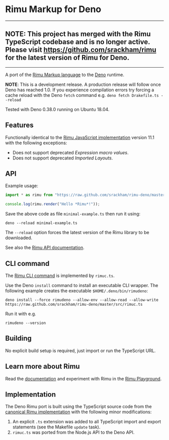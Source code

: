 # Rimu Markup for Deno

___

## **NOTE:** This project has merged with the Rimu TypeScript codebase and is no longer active.  Please visit https://github.com/srackham/rimu for the latest version of Rimu for Deno.

___

A port of the [Rimu Markup language](https://srackham.github.io/rimu/) to the
[Deno](https://deno.land/) runtime.

**NOTE**: This is a development release. A production release will follow once Deno has
reached 1.0.
If you experience compilation errors try forcing a cache reload
with the Deno `fetch` command e.g. `deno fetch Drakefile.ts --reload`

Tested with Deno 0.38.0 running on Ubuntu 18.04.


## Features
Functionally identical to the [Rimu JavaScript
implementation](https://github.com/srackham/rimu) version 11.1 with the
following exceptions:

- Does not support deprecated _Expression macro values_.
- Does not support deprecated _Imported Layouts_.


## API
Example usage:

``` typescript
import * as rimu from "https://raw.github.com/srackham/rimu-deno/master/mod.ts";

console.log(rimu.render("Hello *Rimu*!"));
```

Save the above code as file `minimal-example.ts` then run it using:

    deno --reload minimal-example.ts

The `--reload` option forces the latest version of the Rimu library to be downloaded.

See also the [Rimu API
documentation](https://srackham.github.io/rimu/reference.html#api).


## CLI command
The [Rimu CLI
command](https://srackham.github.io/rimu/reference.html#rimuc-command) is
implemented by `rimuc.ts`.

Use the Deno `install` command to install an executable CLI wrapper. The
following example creates the executable `$HOME/.deno/bin/rimudeno`:

    deno install --force rimudeno --allow-env --allow-read --allow-write https://raw.github.com/srackham/rimu-deno/master/src/rimuc.ts

Run it with e.g.

    rimudeno --version


## Building
No explicit build setup is required, just import or run the TypeScript URL.


## Learn more about Rimu
Read the [documentation](https://srackham.github.io/rimu/reference.html) and
experiment with Rimu in the [Rimu
Playground](http://srackham.github.io/rimu/rimuplayground.html).


## Implementation
The Deno Rimu port is built using the TypeScript source code from the [canonical
Rimu implementation](https://github.com/srackham/rimu) with the following minor
modifications:

1. An explicit `.ts` extension was added to all TypeScript import and export statements
   (see the Makefile `update` task).
2. `rimuc.ts` was ported from the Node.js API to the Deno API.
